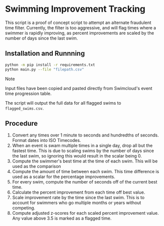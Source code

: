 # Swimming Improvement Tracking
This script is a proof of concept script to attempt an alternate fraudulent time filter. Currently, the filter is too aggressive, and will flag times where a swimmer is rapidly improving, as percent improvements are scaled by the number of days since the last swim.

## Installation and Runnning
```bash
python -m pip install -r requirements.txt
python main.py --file "filepath.csv"
```

> [!note]
> Input files have been copied and pasted directly from Swimcloud's event time progression table.

The script will output the full data for all flagged swims to `flagged_swims.csv`.

## Procedure
1. Convert any times over 1 minute to seconds and hundredths of seconds. Format dates into ISO Timecodes.
2. When an event is swam multiple times in a single day, drop all but the fastest time. This is due to scaling swims by the number of days since the last swim, so ignoring this would result in the scalar being 0.
3. Compute the swimmer's best time at the time of each swim. This will be used as the comparison
4. Compute the amount of time between each swim. This time difference is used as a scalar for the percentage improvements.
5. For every swim, compute the number of seconds off of the current best time.
6. Calculate the percent improvement from each time off best value.
7. Scale improvement rate by the time since the last swim. This is to account for swimmers who go multiple months or years without competing.
8. Compute adjusted z-scores for each scaled percent improvement value. Any value above 3.5 is marked as a flagged time.